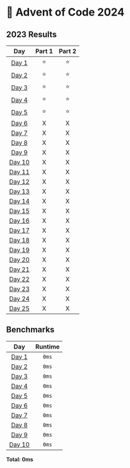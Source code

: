 # 🎄 Advent of Code 2024

<!--- advent_readme_stars table --->
## 2023 Results

|                      Day                       | Part 1 | Part 2 |
|:----------------------------------------------:|:------:|:------:|
|  [Day 1](https://adventofcode.com/2024/day/1)  |   ⭐    |   ⭐    |
|  [Day 2](https://adventofcode.com/2024/day/2)  |   ⭐    |   ⭐    |
|  [Day 3](https://adventofcode.com/2024/day/3)  |   ⭐    |   ⭐    |
|  [Day 4](https://adventofcode.com/2024/day/4)  |   ⭐    |   ⭐    |
|  [Day 5](https://adventofcode.com/2024/day/5)  |   ⭐    |   ⭐    |
|  [Day 6](https://adventofcode.com/2024/day/6)  |   X    |   X    |
|  [Day 7](https://adventofcode.com/2024/day/7)  |   X    |   X    |
|  [Day 8](https://adventofcode.com/2024/day/8)  |   X    |   X    |
|  [Day 9](https://adventofcode.com/2024/day/9)  |   X    |   X    |
| [Day 10](https://adventofcode.com/2024/day/10) |   X    |   X    |
| [Day 11](https://adventofcode.com/2024/day/11) |   X    |   X    |
| [Day 12](https://adventofcode.com/2024/day/12) |   X    |   X    |
| [Day 13](https://adventofcode.com/2024/day/13) |   X    |   X    |
| [Day 14](https://adventofcode.com/2024/day/14) |   X    |   X    |
| [Day 15](https://adventofcode.com/2024/day/15) |   X    |   X    |
| [Day 16](https://adventofcode.com/2024/day/16) |   X    |   X    |
| [Day 17](https://adventofcode.com/2024/day/17) |   X    |   X    |
| [Day 18](https://adventofcode.com/2024/day/18) |   X    |   X    |
| [Day 19](https://adventofcode.com/2024/day/19) |   X    |   X    |
| [Day 20](https://adventofcode.com/2024/day/20) |   X    |   X    |
| [Day 21](https://adventofcode.com/2024/day/21) |   X    |   X    |
| [Day 22](https://adventofcode.com/2024/day/22) |   X    |   X    |
| [Day 23](https://adventofcode.com/2024/day/23) |   X    |   X    |
| [Day 24](https://adventofcode.com/2024/day/24) |   X    |   X    |
| [Day 25](https://adventofcode.com/2024/day/25) |   X    |   X    |
<!--- advent_readme_stars table --->

## Benchmarks

|             Day             | Runtime |
|:---------------------------:|:-------:|
| [Day 1](java/Java_01.java)  |  `0ms`  |
| [Day 2](java/Java_02.java)  |  `0ms`  |
| [Day 3](java/Java_03.java)  |  `0ms`  |
| [Day 4](java/Java_04.java)  |  `0ms`  |
| [Day 5](java/Java_05.java)  |  `0ms`  |
| [Day 6](java/Java_06.java)  |  `0ms`  |
| [Day 7](java/Java_07.java)  |  `0ms`  |
| [Day 8](java/Java_08.java)  |  `0ms`  |
| [Day 9](java/Java_09.java)  |  `0ms`  |
| [Day 10](java/Java_10.java) |  `0ms`  |

**Total: 0ms**

<!--- benchmarking table --->